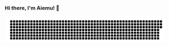 ### Hi there, I'm Aiemu! 👋
<!-- ![Aiemu's github stats](https://github-readme-stats.vercel.app/api?username=Aiemu&show_icons=true&theme=tokyonight) -->
![svg](gitartwork.svg)
<!-- [![trophy](https://github-profile-trophy.vercel.app/?username=Aiemu&theme=onedark)](https://github.com/ryo-ma/github-profile-trophy) -->
<!--
**Aiemu/Aiemu** is a ✨ _special_ ✨ repository because its `README.md` (this file) appears on your GitHub profile.

Here are some ideas to get you started:

- 🔭 I’m currently working on ...
- 🌱 I’m currently learning ...
- 👯 I’m looking to collaborate on ...
- 🤔 I’m looking for help with ...
- 💬 Ask me about ...
- 📫 How to reach me: ...
- 😄 Pronouns: ...
- ⚡ Fun fact: ...
-->
